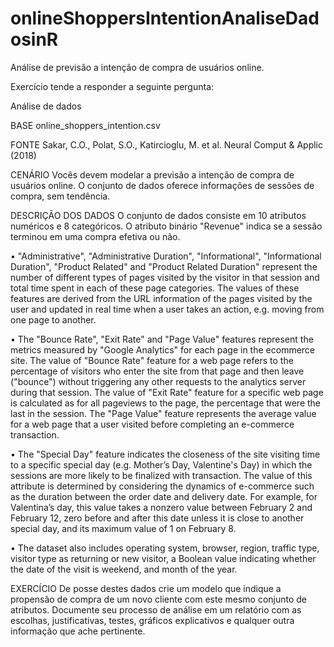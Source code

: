 # onlineShoppersIntentionAnaliseDadosinR
Análise de previsão a intenção de compra de usuários online.

Exercício tende a responder a seguinte pergunta:

Análise de dados 
 
BASE 
online_shoppers_intention.csv 
 
FONTE 
Sakar, C.O., Polat, S.O., Katircioglu, M. et al. Neural Comput & Applic (2018) 
 
CENÁRIO 
Vocês devem modelar a previsão a intenção de compra de usuários online. 
O conjunto de dados oferece informações de sessões de compra, sem tendência.  
 
DESCRIÇÃO DOS DADOS 
O conjunto de dados consiste em 10 atributos numéricos e 8 categóricos. 
O atributo binário "Revenue" indica se a sessão terminou em uma compra efetiva ou não. 
 
• "Administrative", "Administrative Duration", "Informational", "Informational Duration", "Product Related" and "Product Related Duration" represent the number of different types of pages visited by the visitor in that session and total time spent in each of these page categories. The values of these features are derived from the URL information of the pages visited by the user and updated in real time when a user takes an action, e.g. moving from one page to another.  
 
• The "Bounce Rate", "Exit Rate" and "Page Value" features represent the metrics measured by "Google Analytics" for each page in the ecommerce site. The value of "Bounce Rate" feature for a web page refers to the percentage of visitors who enter the site from that page and then leave ("bounce") without triggering any other requests to the analytics server during that session. The value of "Exit Rate" feature for a specific web page is calculated as for all pageviews to the page, the percentage that were the last in the session. The "Page Value" feature represents the average value for a web page that a user visited before completing an e-commerce transaction.  
 
• The "Special Day" feature indicates the closeness of the site visiting time to a specific special day (e.g. Mother’s Day, Valentine's Day) in which the sessions are more likely to be finalized with transaction. The value of this attribute is determined by considering the dynamics of e-commerce such as the duration between the order date and delivery date. For example, for Valentina’s day, this value takes a nonzero value between February 2 and February 12, zero before and after this date unless it is close to another special day, and its maximum value of 1 on February 8.  
 
• The dataset also includes operating system, browser, region, traffic type, visitor type as returning or new visitor, a Boolean value indicating whether the date of the visit is weekend, and month of the year. 
 
EXERCÍCIO 
De posse destes dados crie um modelo que indique a propensão de compra de um novo cliente com este mesmo conjunto de atributos. 
Documente seu processo de análise em um relatório com as escolhas, justificativas, testes, gráficos explicativos e qualquer outra informação que ache pertinente. 
 
